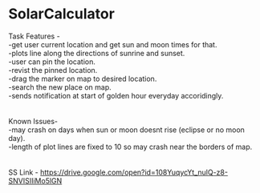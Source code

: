 # SolarCalculator
Task
Features - <br />
-get user current location and get sun and moon times for that. <br />
-plots line along the directions of sunrine and sunset.<br />
-user can pin the location.<br />
-revist the pinned location.<br />
-drag the marker on map to desired location.<br />
-search the new place on map.<br />
-sends notification at start of golden hour everyday accoridingly.<br />
<br />
<br />
Known Issues-<br />
-may crash on days when sun or moon doesnt rise (eclipse or no moon day).<br />
-length of plot lines are fixed to 10 so may crash near the borders of map.<br />
<br /><br />
SS Link - https://drive.google.com/open?id=108YuqycYt_nulQ-z8-SNVISIIiMo5lGN
